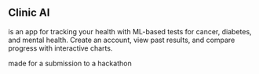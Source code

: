 ## Clinic AI

is an app for tracking your health with ML-based tests for cancer, diabetes, and mental health. Create an account, view past results, and compare progress with interactive charts.

made for a submission to a hackathon